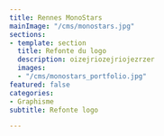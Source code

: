 ```yaml
---
title: Rennes MonoStars
mainImage: "/cms/monostars.jpg"
sections:
- template: section
  title: Refonte du logo
  description: oizejriozejriojezrzer
  images:
  - "/cms/monostars_portfolio.jpg"
featured: false
categories:
- Graphisme
subtitle: Refonte logo

---
```

